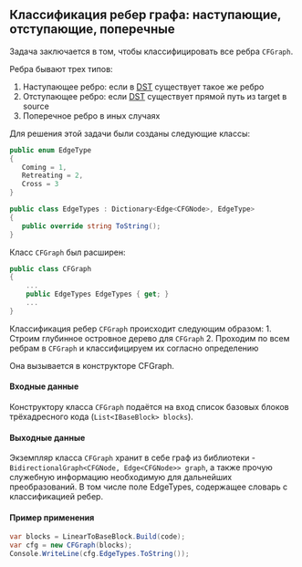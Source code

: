 ## Классификация ребер графа: наступающие, отступающие, поперечные

Задача заключается в том, чтобы классифицировать все ребра ```CFGraph```. 

Ребра бывают трех типов:
1. Наступающее ребро: если в [DST](https://github.com/DeKoyre/b8/blob/master/docs/src/15-build_dst.md) существует такое же ребро
2. Отступающее ребро: если [DST](https://github.com/DeKoyre/b8/blob/master/docs/src/15-build_dst.md) существует прямой путь из target в source
3. Поперечное ребро в иных случаях


Для решения этой задачи были созданы следующие классы:
```cs
public enum EdgeType
{
   Coming = 1,
   Retreating = 2,
   Cross = 3
}

public class EdgeTypes : Dictionary<Edge<CFGNode>, EdgeType>
{
   public override string ToString();
}
```

Класс ```CFGraph``` был расширен:
```cs
public class CFGraph
{
	...
	public EdgeTypes EdgeTypes { get; }
	...
}
```

Классификация ребер  ```CFGraph``` происходит следующим образом:
	1. Строим глубинное островное дерево для ```CFGraph```
	2. Проходим по всем ребрам в ```CFGraph``` и классифицируем их согласно определению

Она вызывается в конструкторе CFGraph.


#### Входные данные

Конструктору класса ```CFGraph``` подаётся на вход список базовых блоков 
трёхадресного кода (`List<IBaseBlock> blocks`).

#### Выходные данные 

Экземпляр класса ```CFGraph``` хранит в себе граф из библиотеки - ```BidirectionalGraph<CFGNode, Edge<CFGNode>> graph```, а также прочую служебную информацию необходимую для дальнейших преобразований. В том числе поле EdgeTypes, содержащее словарь с классификацией ребер.

#### Пример применения  

```cs
var blocks = LinearToBaseBlock.Build(code);
var cfg = new CFGraph(blocks);
Console.WriteLine(cfg.EdgeTypes.ToString());
